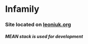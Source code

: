 # Infamily
### Site located on [leoniuk.org](https://leoniuk.org)
##### __MEAN__ stack is used for development
